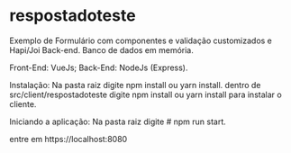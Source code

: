 # respostadoteste

Exemplo de Formulário com componentes e validação customizados e Hapi/Joi Back-end.
Banco de dados em memória.

Front-End: VueJs;
Back-End: NodeJs (Express).

Instalação: Na pasta raiz digite npm install ou yarn install.
            dentro de src/client/respostadoteste digite npm install ou yarn install para instalar o cliente.
            
Iniciando a aplicação: Na pasta raiz digite # npm run start. 

entre em https://localhost:8080
